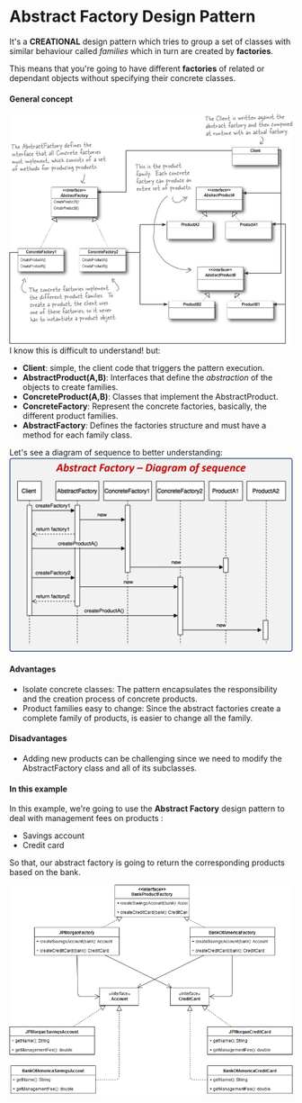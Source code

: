 # Abstract Factory Design Pattern
It's a **CREATIONAL** design pattern which tries to group a set of classes with similar behaviour called _families_ 
which in turn are created by **factories**.  

This means that you're going to have different **factories** of related or dependant objects without specifying their
concrete classes. 
 

#### General concept
![General concept diagram](src/main/resources/AbstractFactory_GeneralConcept.jpg)
I know this is difficult to understand! but:
* **Client**: simple, the client code that triggers the pattern execution.
* **AbstractProduct(A,B)**: Interfaces that define the _abstraction_ of the objects to create families.
* **ConcreteProduct(A,B)**: Classes that implement the AbstractProduct.
* **ConcreteFactory**: Represent the concrete factories, basically, the different product families.
* **AbstractFactory**: Defines the factories structure and must have a method for each family class.

Let's see a diagram of sequence to better understanding:
![General concept diagram](src/main/resources/abstract-factory-sequence.png)

#### Advantages
* Isolate concrete classes: The pattern encapsulates the responsibility and the creation process of concrete products.
* Product families easy to change: Since the abstract factories create a complete family of products, is easier to change
all the family.

#### Disadvantages
* Adding new products can be challenging since we need to modify the AbstractFactory class and all of its subclasses.

#### In this example
In this example, we're going to use the **Abstract Factory** design pattern to deal with management fees on products :
* Savings account
* Credit card

So that, our abstract factory is going to return the corresponding products based on the bank. 

![Diagram example](src/main/resources/abstract-factory.png)